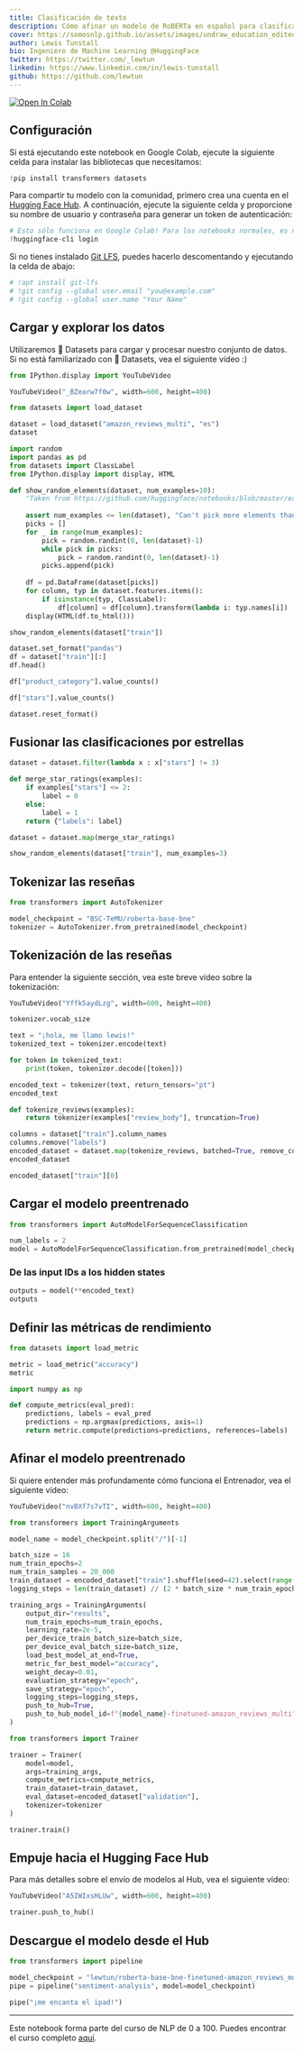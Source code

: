 ```yaml
---
title: Clasificación de texto
description: Cómo afinar un modelo de RoBERTa en español para clasificar las reseñas de Amazon
cover: https://somosnlp.github.io/assets/images/undraw_education_edited.svg
author: Lewis Tunstall
bio: Ingeniero de Machine Learning @HuggingFace 
twitter: https://twitter.com/_lewtun
linkedin: https://www.linkedin.com/in/lewis-tunstall
github: https://github.com/lewtun
---
```


<a href="https://colab.research.google.com/drive/17630ohLuzpQ3jJRp1YSb-05fcbi8STql
" target="_parent"><img src="https://colab.research.google.com/assets/colab-badge.svg" alt="Open In Colab"/></a>

## Configuración

Si está ejecutando este notebook en Google Colab, ejecute la siguiente celda para instalar las bibliotecas que necesitamos:


```python
!pip install transformers datasets
```

Para compartir tu modelo con la comunidad, primero crea una cuenta en el [Hugging Face Hub](https://huggingface.co/join). A continuación, ejecute la siguiente celda y proporcione su nombre de usuario y contraseña para generar un token de autenticación:


```python
# Esto sólo funciona en Google Colab! Para los notebooks normales, es necesario ejecutar esto en el terminal
!huggingface-cli login
```

Si no tienes instalado [Git LFS](https://git-lfs.github.com), puedes hacerlo descomentando y ejecutando la celda de abajo:


```python
# !apt install git-lfs
# !git config --global user.email "you@example.com"
# !git config --global user.name "Your Name"
```

## Cargar y explorar los datos

Utilizaremos 🤗 Datasets para cargar y procesar nuestro conjunto de datos. Si no está familiarizado con 🤗 Datasets, vea el siguiente vídeo :)


```python
from IPython.display import YouTubeVideo

YouTubeVideo("_BZearw7f0w", width=600, height=400)
```


```python
from datasets import load_dataset

dataset = load_dataset("amazon_reviews_multi", "es")
dataset
```


```python
import random
import pandas as pd
from datasets import ClassLabel
from IPython.display import display, HTML

def show_random_elements(dataset, num_examples=10):
    "Taken from https://github.com/huggingface/notebooks/blob/master/examples/text_classification.ipynb"
    
    assert num_examples <= len(dataset), "Can't pick more elements than there are in the dataset."
    picks = []
    for _ in range(num_examples):
        pick = random.randint(0, len(dataset)-1)
        while pick in picks:
            pick = random.randint(0, len(dataset)-1)
        picks.append(pick)
    
    df = pd.DataFrame(dataset[picks])
    for column, typ in dataset.features.items():
        if isinstance(typ, ClassLabel):
            df[column] = df[column].transform(lambda i: typ.names[i])
    display(HTML(df.to_html()))

show_random_elements(dataset["train"])
```


```python
dataset.set_format("pandas")
df = dataset["train"][:]
df.head()
```


```python
df["product_category"].value_counts()
```


```python
df["stars"].value_counts()
```


```python
dataset.reset_format()
```

## Fusionar las clasificaciones por estrellas


```python
dataset = dataset.filter(lambda x : x["stars"] != 3)
```


```python
def merge_star_ratings(examples):
    if examples["stars"] <= 2:
        label = 0
    else:
        label = 1
    return {"labels": label}
```


```python
dataset = dataset.map(merge_star_ratings)
```


```python
show_random_elements(dataset["train"], num_examples=3)
```

## Tokenizar las reseñas


```python
from transformers import AutoTokenizer

model_checkpoint = "BSC-TeMU/roberta-base-bne"
tokenizer = AutoTokenizer.from_pretrained(model_checkpoint)
```

## Tokenización de las reseñas

Para entender la siguiente sección, vea este breve vídeo sobre la tokenización:


```python
YouTubeVideo("Yffk5aydLzg", width=600, height=400)
```


```python
tokenizer.vocab_size
```


```python
text = "¡hola, me llamo lewis!"
tokenized_text = tokenizer.encode(text)

for token in tokenized_text:
    print(token, tokenizer.decode([token]))
```


```python
encoded_text = tokenizer(text, return_tensors="pt")
encoded_text
```


```python
def tokenize_reviews(examples):
    return tokenizer(examples["review_body"], truncation=True)
```


```python
columns = dataset["train"].column_names
columns.remove("labels")
encoded_dataset = dataset.map(tokenize_reviews, batched=True, remove_columns=columns)
encoded_dataset
```


```python
encoded_dataset["train"][0]
```

## Cargar el modelo preentrenado


```python
from transformers import AutoModelForSequenceClassification

num_labels = 2
model = AutoModelForSequenceClassification.from_pretrained(model_checkpoint, num_labels=num_labels)
```

### De las input IDs a los hidden states


```python
outputs = model(**encoded_text)
outputs
```

## Definir las métricas de rendimiento


```python
from datasets import load_metric 

metric = load_metric("accuracy")
metric
```


```python
import numpy as np

def compute_metrics(eval_pred):
    predictions, labels = eval_pred
    predictions = np.argmax(predictions, axis=1)
    return metric.compute(predictions=predictions, references=labels)
```

## Afinar el modelo preentrenado

Si quiere entender más profundamente cómo funciona el Entrenador, vea el siguiente vídeo:


```python
YouTubeVideo("nvBXf7s7vTI", width=600, height=400)
```


```python
from transformers import TrainingArguments

model_name = model_checkpoint.split("/")[-1]

batch_size = 16
num_train_epochs=2
num_train_samples = 20_000
train_dataset = encoded_dataset["train"].shuffle(seed=42).select(range(num_train_samples))
logging_steps = len(train_dataset) // (2 * batch_size * num_train_epochs)

training_args = TrainingArguments(
    output_dir="results",
    num_train_epochs=num_train_epochs,     
    learning_rate=2e-5,
    per_device_train_batch_size=batch_size,
    per_device_eval_batch_size=batch_size,
    load_best_model_at_end=True,
    metric_for_best_model="accuracy",
    weight_decay=0.01,
    evaluation_strategy="epoch",
    save_strategy="epoch", 
    logging_steps=logging_steps,
    push_to_hub=True,
    push_to_hub_model_id=f"{model_name}-finetuned-amazon_reviews_multi"
)
```


```python
from transformers import Trainer

trainer = Trainer(
    model=model, 
    args=training_args, 
    compute_metrics=compute_metrics,
    train_dataset=train_dataset,
    eval_dataset=encoded_dataset["validation"],
    tokenizer=tokenizer
)
```


```python
trainer.train()
```

## Empuje hacia el Hugging Face Hub

Para más detalles sobre el envío de modelos al Hub, vea el siguiente vídeo:


```python
YouTubeVideo("A5IWIxsHLUw", width=600, height=400)
```


```python
trainer.push_to_hub()
```

## Descargue el modelo desde el Hub


```python
from transformers import pipeline

model_checkpoint = "lewtun/roberta-base-bne-finetuned-amazon_reviews_multi"
pipe = pipeline("sentiment-analysis", model=model_checkpoint)
```


```python
pipe("¡me encanta el ipad!")
```

---

Este notebook forma parte del curso de NLP de 0 a 100. Puedes encontrar el curso completo [aquí](https://somosnlp.org/nlp-de-cero-a-cien).
